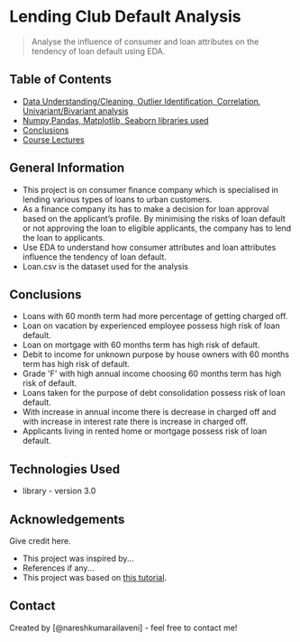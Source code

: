 # Lending Club Default Analysis
> Analyse the influence of consumer and loan attributes on the tendency of loan default using EDA.


## Table of Contents
* [Data Understanding/Cleaning, Outlier Identification, Correlation, Univariant/Bivariant analysis](#general-information)
* [Numpy,Pandas, Matplotlib, Seaborn libraries used ](#technologies-used)
* [Conclusions](#conclusions)
* [Course Lectures](#acknowledgements)

<!-- You can include any other section that is pertinent to your problem -->

## General Information
- This project is on consumer finance company which is specialised in lending various types of loans to urban customers. 
- As a finance company its has to make a decision for loan approval based on the applicant’s profile. By minimising the risks of loan default or not approving the loan to eligible applicants, the company has to lend the loan to applicants. 
- Use EDA to understand how consumer attributes and loan attributes influence the tendency of loan default.
- Loan.csv is the dataset used for the analysis

<!-- You don't have to answer all the questions - just the ones relevant to your project. -->

## Conclusions
- Loans with 60 month term had more percentage of getting charged off.
- Loan on vacation by experienced employee possess high risk of loan default.
- Loan on mortgage with 60 months term has high risk of default.
- Debit to income for unknown purpose by house owners with 60 months term has high risk of default.
- Grade 'F' with high annual income choosing 60 months term has high risk of default.
- Loans taken for the purpose of debt consolidation possess risk of loan default.
- With increase in annual income there is decrease in charged off and with increase in interest rate there is increase in charged off.
- Applicants living in rented home or mortgage possess risk of loan default.

<!-- You don't have to answer all the questions - just the ones relevant to your project. -->


## Technologies Used
- library - version 3.0

<!-- As the libraries versions keep on changing, it is recommended to mention the version of library used in this project -->

## Acknowledgements
Give credit here.
- This project was inspired by...
- References if any...
- This project was based on [this tutorial](https://www.example.com).


## Contact
Created by [@nareshkumarailaveni] - feel free to contact me!


<!-- Optional -->
<!-- ## License -->
<!-- This project is open source and available under the [... License](). -->

<!-- You don't have to include all sections - just the one's relevant to your project -->